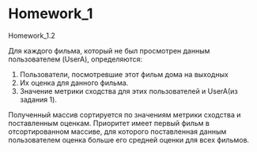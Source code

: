 # Homework_1
Homework_1.2

Для каждого фильма, который не был просмотрен данным пользователем (UserA), определяются:
1. Пользователи, посмотревшие этот фильм дома на выходных
2. Их оценка для данного фильма.
3. Значение метрики сходства для этих пользователей и UserA(из задания 1).

Полученный массив сортируется  по значениям метрики сходства и поставленным оценкам.
Приоритет имеет первый фильм в отсортированном массиве, для которого поставленная данным пользователем оценка больше его средней оценки для всех фильмов.
